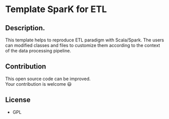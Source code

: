 # Template SparK for ETL

## Description.
This template helps to reproduce ETL paradigm with Scala/Spark. The users can modified classes and files to customize them according to the context of the data processing pipeline.

## Contribution
This open source code can be improved.  
Your contribution is welcome :smiley:

## License
- GPL


